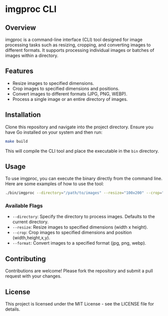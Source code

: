 # imgproc CLI

## Overview

imgproc is a command-line interface (CLI) tool designed for image processing tasks such as resizing, cropping, and converting images to different formats. It supports processing individual images or batches of images within a directory.

## Features

- Resize images to specified dimensions.
- Crop images to specified dimensions and positions.
- Convert images to different formats (JPG, PNG, WEBP).
- Process a single image or an entire directory of images.

## Installation

Clone this repository and navigate into the project directory. Ensure you have Go installed on your system and then run:

```bash
make build
```

This will compile the CLI tool and place the executable in the `bin` directory.

## Usage

To use imgproc, you can execute the binary directly from the command line. Here are some examples of how to use the tool:

```bash
./bin/imgproc --directory="/path/to/images" --resize="100x200" --crop="10,20,50,50" --format="webp"
```

### Available Flags

- `--directory`: Specify the directory to process images. Defaults to the current directory.
- `--resize`: Resize images to specified dimensions (width x height).
- `--crop`: Crop images to specified dimensions and position (width,height,x,y).
- `--format`: Convert images to a specified format (jpg, png, webp).

## Contributing

Contributions are welcome! Please fork the repository and submit a pull request with your changes.

## License

This project is licensed under the MIT License - see the LICENSE file for details.
